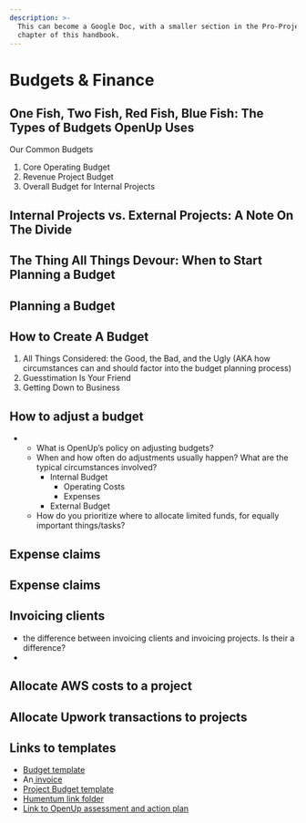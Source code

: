 ```yaml
---
description: >-
  This can become a Google Doc, with a smaller section in the Pro-Project
  chapter of this handbook.
---
```


# Budgets & Finance

## One Fish, Two Fish, Red Fish, Blue Fish: The Types of Budgets OpenUp Uses

Our Common Budgets

1. Core Operating Budget
2. Revenue Project Budget
3. Overall Budget for Internal Projects

## Internal Projects vs. External Projects: A Note On The Divide



## The Thing All Things Devour: When to Start Planning a Budget 

## Planning a Budget





## **How to Create A Budget**

1. All Things Considered: the Good, the Bad, and the Ugly \(AKA how circumstances can and should factor into the budget planning process\)
2. Guesstimation Is Your Friend
3. Getting Down to Business

## **How to adjust a budget**

* * What is OpenUp’s policy on adjusting budgets?
  * When and how often do adjustments usually happen? What are the typical circumstances involved?
    * Internal Budget
      * Operating Costs
      * Expenses
    * External Budget
  * How do you prioritize where to allocate limited funds, for equally important things/tasks?

## **Expense claims**

## 

## Expense claims

## Invoicing clients

* the difference between invoicing clients and invoicing projects. Is their a difference?
* 
## Allocate AWS costs to a project

## Allocate Upwork transactions to projects

## Links to templates

* [Budget template](https://docs.google.com/spreadsheets/d/1mnkaWTnviVv-5ZrqplAD2w75Ou3xbOk0MwPb6C3UBFs/edit#gid=0)
* An[ invoice](https://docs.google.com/document/d/1B_3Xogib_sK6B9f7cSLpEpIlDEbZTBHx00h2g73LLyE/edit?usp=sharing)
* [Project Budget template](https://docs.google.com/spreadsheets/d/1MKtXfwWbfPoDpFU2ahAfIHanJ800kILrLJMkT3O2Pxo/edit?usp=sharing)
* [Humentum link folder](https://drive.google.com/drive/folders/1Lkv_wGYIQ0pxxZLOixahNdRuGaNHVQUS)
* [Link to OpenUp assessment and action plan](https://docs.google.com/spreadsheets/d/1qHhq0X_GuMpGZP3DibOp5AcwBXfrJHfhr9E-zUvOd_Q/edit#gid=196352735)

